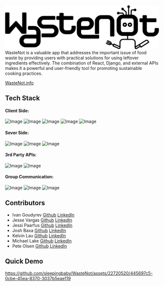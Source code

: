 ![Image](wastenotLogo.jpg)
WasteNot is a valuable app that addresses the important issue of food waste by providing users with practical solutions for using leftover ingredients effectively. The combination of React, Django, and external APIs makes it a powerful and user-friendly tool for promoting sustainable cooking practices.


[WasteNot.info](https://www.wastenot.info)

## Tech Stack
#### Client Side:
![Image](https://img.shields.io/badge/React-20232A?style=for-the-badge&logo=react&logoColor=61DAFB)
![Image](https://img.shields.io/badge/React_Router-CA4245?style=for-the-badge&logo=react-router&logoColor=white)
![Image](https://img.shields.io/badge/Material--UI-0081CB?style=for-the-badge&logo=mui&logoColor=white)
![Image](https://img.shields.io/badge/Swiper-E95420?style=for-the-badge&logo=swiper&logoColor=white)
![Image](https://img.shields.io/badge/JavaScript-323330?style=for-the-badge&logo=javascript&logoColor=F7DF1E)

#### Sever Side:
![Image](https://img.shields.io/badge/Django-092E20?style=for-the-badge&logo=django&logoColor=white)
![Image](https://img.shields.io/badge/PostgreSQL-316192?style=for-the-badge&logo=postgresql&logoColor=white)
![Image](https://img.shields.io/badge/Python-14354C?style=for-the-badge&logo=python&logoColor=white)


#### 3rd Party APIs:
![Image](https://img.shields.io/badge/spoonacular_API-E23744?style=for-the-badge&logo=&logoColor=white)
![Image]( https://img.shields.io/badge/OPENAI-000000?style=for-the-badge&logo=openai&logoColor=white)

#### Group Communication:
![Image](https://img.shields.io/badge/Slack-4A154B?style=for-the-badge&logo=slack&logoColor=white)
![Image](https://img.shields.io/badge/Notion-000000?style=for-the-badge&logo=notion&logoColor=white)
![Image](https://img.shields.io/badge/Jira-0052CC?style=for-the-badge&logo=Jira&logoColor=white)

## Contributors
* Ivan Goudyrev [Github](https://github.com/ivangoudyrev) [LinkedIn](https://www.linkedin.com/in/ivangoudyrev/)
* Jesse Vargas [Github](https://github.com/jessejamesva) [LinkedIn](https://www.linkedin.com/in/jesse-j-vargas/)
* Jessi Paarfus [Github](https://github.com/jayaruhbee) [LinkedIn](https://www.linkedin.com/in/jessica-paarfus)
* Josh Baxa [Github](https://github.com/Joshb9909) [LinkedIn](https://www.linkedin.com/in/joshua-baxa-91447828b/)
* Kelvin Lau [Github](https://github.com/sleepingbaby) [LinkedIn](https://www.linkedin.com/in/kelvin-lau846/)
* Michael Lake [Github](https://github.com/InterdimensionalPizza) [LinkedIn](https://www.linkedin.com/in/mikejlake/)
* Pete Olsen [Github](https://github.com/pxolsen) [LinkedIn](https://www.linkedin.com/in/peter-olsen)




## Quick Demo


https://github.com/sleepingbaby/WasteNot/assets/22720520/445697c5-0cbe-45ea-8370-3037b5eae119

